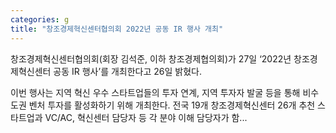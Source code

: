 ```yaml
---
categories: g
title: "창조경제혁신센터협의회 2022년 공동 IR 행사 개최"
---
```

창조경제혁신센터협의회(회장 김석준, 이하 창조경제협의회)가 27일 ‘2022년 창조경제혁신센터 공동 IR 행사’를 개최한다고 26일 밝혔다.

이번 행사는 지역 혁신 우수 스타트업들의 투자 연계, 지역 투자자 발굴 등을 통해 비수도권 벤처 투자를 활성화하기 위해 개최한다. 전국 19개 창조경제혁신센터 26개 추천 스타트업과 VC/AC, 혁신센터 담당자 등 각 분야 이해 담당자가 함...